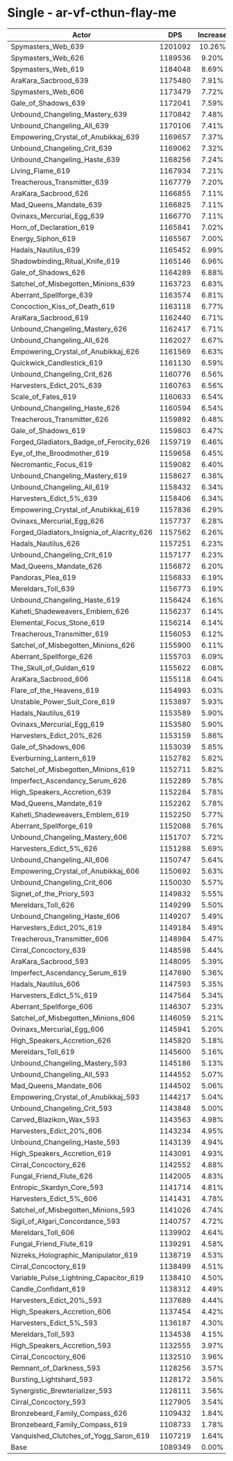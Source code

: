 # Single - ar-vf-cthun-flay-me
| Actor | DPS | Increase |
|---|:---:|:---:|
|Spymasters_Web_639|1201092|10.26%|
|Spymasters_Web_626|1189536|9.20%|
|Spymasters_Web_619|1184048|8.69%|
|AraKara_Sacbrood_639|1175480|7.91%|
|Spymasters_Web_606|1173479|7.72%|
|Gale_of_Shadows_639|1172041|7.59%|
|Unbound_Changeling_Mastery_639|1170842|7.48%|
|Unbound_Changeling_All_639|1170106|7.41%|
|Empowering_Crystal_of_Anubikkaj_639|1169657|7.37%|
|Unbound_Changeling_Crit_639|1169062|7.32%|
|Unbound_Changeling_Haste_639|1168256|7.24%|
|Living_Flame_619|1167934|7.21%|
|Treacherous_Transmitter_639|1167779|7.20%|
|AraKara_Sacbrood_626|1166855|7.11%|
|Mad_Queens_Mandate_639|1166825|7.11%|
|Ovinaxs_Mercurial_Egg_639|1166770|7.11%|
|Horn_of_Declaration_619|1165841|7.02%|
|Energy_Siphon_619|1165567|7.00%|
|Hadals_Nautilus_639|1165452|6.99%|
|Shadowbinding_Ritual_Knife_619|1165146|6.96%|
|Gale_of_Shadows_626|1164289|6.88%|
|Satchel_of_Misbegotten_Minions_639|1163723|6.83%|
|Aberrant_Spellforge_639|1163574|6.81%|
|Concoction_Kiss_of_Death_619|1163118|6.77%|
|AraKara_Sacbrood_619|1162440|6.71%|
|Unbound_Changeling_Mastery_626|1162417|6.71%|
|Unbound_Changeling_All_626|1162027|6.67%|
|Empowering_Crystal_of_Anubikkaj_626|1161569|6.63%|
|Quickwick_Candlestick_619|1161130|6.59%|
|Unbound_Changeling_Crit_626|1160776|6.56%|
|Harvesters_Edict_20%_639|1160763|6.56%|
|Scale_of_Fates_619|1160633|6.54%|
|Unbound_Changeling_Haste_626|1160594|6.54%|
|Treacherous_Transmitter_626|1159892|6.48%|
|Gale_of_Shadows_619|1159803|6.47%|
|Forged_Gladiators_Badge_of_Ferocity_626|1159719|6.46%|
|Eye_of_the_Broodmother_619|1159658|6.45%|
|Necromantic_Focus_619|1159082|6.40%|
|Unbound_Changeling_Mastery_619|1158627|6.36%|
|Unbound_Changeling_All_619|1158432|6.34%|
|Harvesters_Edict_5%_639|1158406|6.34%|
|Empowering_Crystal_of_Anubikkaj_619|1157836|6.29%|
|Ovinaxs_Mercurial_Egg_626|1157737|6.28%|
|Forged_Gladiators_Insignia_of_Alacrity_626|1157562|6.26%|
|Hadals_Nautilus_626|1157251|6.23%|
|Unbound_Changeling_Crit_619|1157177|6.23%|
|Mad_Queens_Mandate_626|1156872|6.20%|
|Pandoras_Plea_619|1156833|6.19%|
|Mereldars_Toll_639|1156773|6.19%|
|Unbound_Changeling_Haste_619|1156424|6.16%|
|Kaheti_Shadeweavers_Emblem_626|1156237|6.14%|
|Elemental_Focus_Stone_619|1156214|6.14%|
|Treacherous_Transmitter_619|1156053|6.12%|
|Satchel_of_Misbegotten_Minions_626|1155900|6.11%|
|Aberrant_Spellforge_626|1155703|6.09%|
|The_Skull_of_Guldan_619|1155622|6.08%|
|AraKara_Sacbrood_606|1155118|6.04%|
|Flare_of_the_Heavens_619|1154993|6.03%|
|Unstable_Power_Suit_Core_619|1153897|5.93%|
|Hadals_Nautilus_619|1153589|5.90%|
|Ovinaxs_Mercurial_Egg_619|1153580|5.90%|
|Harvesters_Edict_20%_626|1153159|5.86%|
|Gale_of_Shadows_606|1153039|5.85%|
|Everburning_Lantern_619|1152782|5.82%|
|Satchel_of_Misbegotten_Minions_619|1152711|5.82%|
|Imperfect_Ascendancy_Serum_626|1152289|5.78%|
|High_Speakers_Accretion_639|1152284|5.78%|
|Mad_Queens_Mandate_619|1152262|5.78%|
|Kaheti_Shadeweavers_Emblem_619|1152250|5.77%|
|Aberrant_Spellforge_619|1152088|5.76%|
|Unbound_Changeling_Mastery_606|1151707|5.72%|
|Harvesters_Edict_5%_626|1151288|5.69%|
|Unbound_Changeling_All_606|1150747|5.64%|
|Empowering_Crystal_of_Anubikkaj_606|1150692|5.63%|
|Unbound_Changeling_Crit_606|1150030|5.57%|
|Signet_of_the_Priory_593|1149832|5.55%|
|Mereldars_Toll_626|1149299|5.50%|
|Unbound_Changeling_Haste_606|1149207|5.49%|
|Harvesters_Edict_20%_619|1149184|5.49%|
|Treacherous_Transmitter_606|1148984|5.47%|
|Cirral_Concoctory_639|1148598|5.44%|
|AraKara_Sacbrood_593|1148095|5.39%|
|Imperfect_Ascendancy_Serum_619|1147690|5.36%|
|Hadals_Nautilus_606|1147593|5.35%|
|Harvesters_Edict_5%_619|1147564|5.34%|
|Aberrant_Spellforge_606|1146307|5.23%|
|Satchel_of_Misbegotten_Minions_606|1146059|5.21%|
|Ovinaxs_Mercurial_Egg_606|1145941|5.20%|
|High_Speakers_Accretion_626|1145820|5.18%|
|Mereldars_Toll_619|1145600|5.16%|
|Unbound_Changeling_Mastery_593|1145186|5.13%|
|Unbound_Changeling_All_593|1144552|5.07%|
|Mad_Queens_Mandate_606|1144502|5.06%|
|Empowering_Crystal_of_Anubikkaj_593|1144217|5.04%|
|Unbound_Changeling_Crit_593|1143848|5.00%|
|Carved_Blazikon_Wax_593|1143563|4.98%|
|Harvesters_Edict_20%_606|1143234|4.95%|
|Unbound_Changeling_Haste_593|1143139|4.94%|
|High_Speakers_Accretion_619|1143091|4.93%|
|Cirral_Concoctory_626|1142552|4.88%|
|Fungal_Friend_Flute_626|1142005|4.83%|
|Entropic_Skardyn_Core_593|1141714|4.81%|
|Harvesters_Edict_5%_606|1141431|4.78%|
|Satchel_of_Misbegotten_Minions_593|1141026|4.74%|
|Sigil_of_Algari_Concordance_593|1140757|4.72%|
|Mereldars_Toll_606|1139902|4.64%|
|Fungal_Friend_Flute_619|1139291|4.58%|
|Nizreks_Holographic_Manipulator_619|1138719|4.53%|
|Cirral_Concoctory_619|1138499|4.51%|
|Variable_Pulse_Lightning_Capacitor_619|1138410|4.50%|
|Candle_Confidant_619|1138312|4.49%|
|Harvesters_Edict_20%_593|1137689|4.44%|
|High_Speakers_Accretion_606|1137454|4.42%|
|Harvesters_Edict_5%_593|1136187|4.30%|
|Mereldars_Toll_593|1134538|4.15%|
|High_Speakers_Accretion_593|1132555|3.97%|
|Cirral_Concoctory_606|1132510|3.96%|
|Remnant_of_Darkness_593|1128256|3.57%|
|Bursting_Lightshard_593|1128172|3.56%|
|Synergistic_Brewterializer_593|1128111|3.56%|
|Cirral_Concoctory_593|1127905|3.54%|
|Bronzebeard_Family_Compass_626|1109432|1.84%|
|Bronzebeard_Family_Compass_619|1108733|1.78%|
|Vanquished_Clutches_of_Yogg_Saron_619|1107219|1.64%|
|Base|1089349|0.00%|

